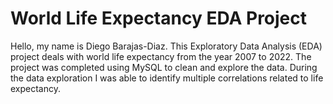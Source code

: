 # World Life Expectancy EDA Project

Hello, my name is Diego Barajas-Diaz. This Exploratory Data Analysis (EDA) project deals with world life expectancy from the year 2007 to 2022. The project was completed using MySQL to clean and explore the data. During the data exploration I was able to identify multiple correlations related to life expectancy. 
